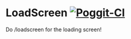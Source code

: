 # LoadScreen [![Poggit-CI](https://poggit.pmmp.io/ci.badge/Dog2puppy/LoadScreen/LoadScreen)](https://poggit.pmmp.io/ci/Dog2puppy/LoadScreen/LoadScreen)
Do /loadscreen for the loading screen!

